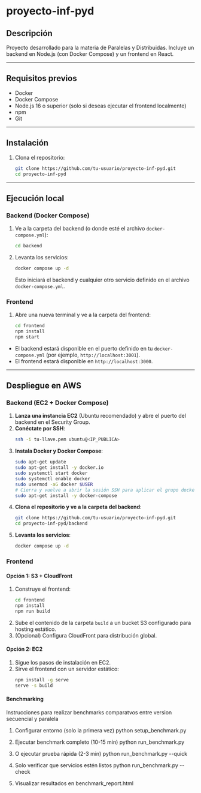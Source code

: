 # proyecto-inf-pyd

## Descripción

Proyecto desarrollado para la materia de Paralelas y Distribuidas. Incluye un backend en Node.js (con Docker Compose) y un frontend en React.

---

## Requisitos previos

- Docker
- Docker Compose
- Node.js 16 o superior (solo si deseas ejecutar el frontend localmente)
- npm
- Git

---

## Instalación

1. Clona el repositorio:
   ```sh
   git clone https://github.com/tu-usuario/proyecto-inf-pyd.git
   cd proyecto-inf-pyd
   ```

---

## Ejecución local

### Backend (Docker Compose)

1. Ve a la carpeta del backend (o donde esté el archivo `docker-compose.yml`):
   ```sh
   cd backend
   ```
2. Levanta los servicios:
   ```sh
   docker compose up -d
   ```
   Esto iniciará el backend y cualquier otro servicio definido en el archivo `docker-compose.yml`.

### Frontend

1. Abre una nueva terminal y ve a la carpeta del frontend:
   ```sh
   cd frontend
   npm install
   npm start
   ```

- El backend estará disponible en el puerto definido en tu `docker-compose.yml` (por ejemplo, `http://localhost:3001`).
- El frontend estará disponible en `http://localhost:3000`.

---

## Despliegue en AWS

### Backend (EC2 + Docker Compose)

1. **Lanza una instancia EC2** (Ubuntu recomendado) y abre el puerto del backend en el Security Group.
2. **Conéctate por SSH**:
   ```sh
   ssh -i tu-llave.pem ubuntu@<IP_PUBLICA>
   ```
3. **Instala Docker y Docker Compose**:
   ```sh
   sudo apt-get update
   sudo apt-get install -y docker.io
   sudo systemctl start docker
   sudo systemctl enable docker
   sudo usermod -aG docker $USER
   # Cierra y vuelve a abrir la sesión SSH para aplicar el grupo docker
   sudo apt-get install -y docker-compose
   ```
4. **Clona el repositorio y ve a la carpeta del backend**:
   ```sh
   git clone https://github.com/tu-usuario/proyecto-inf-pyd.git
   cd proyecto-inf-pyd/backend
   ```
5. **Levanta los servicios**:
   ```sh
   docker compose up -d
   ```

### Frontend

#### Opción 1: S3 + CloudFront

1. Construye el frontend:
   ```sh
   cd frontend
   npm install
   npm run build
   ```
2. Sube el contenido de la carpeta `build` a un bucket S3 configurado para hosting estático.
3. (Opcional) Configura CloudFront para distribución global.

#### Opción 2: EC2

1. Sigue los pasos de instalación en EC2.
2. Sirve el frontend con un servidor estático:
   ```sh
   npm install -g serve
   serve -s build
   ```
#### Benchmarking 

Instrucciones para realizar benchmarks comparatvos entre version secuencial y paralela

1. Configurar entorno (solo la primera vez)
python setup_benchmark.py

2. Ejecutar benchmark completo (10-15 min)
python run_benchmark.py

3. O ejecutar prueba rápida (2-3 min)
python run_benchmark.py --quick

4. Solo verificar que servicios estén listos
python run_benchmark.py --check

5. Visualizar resultados en benchmark_report.html
    
